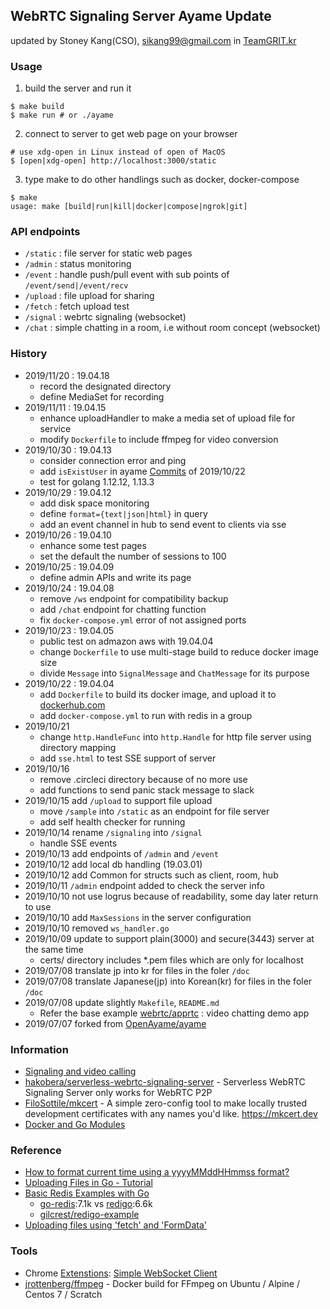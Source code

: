 ## WebRTC Signaling Server Ayame Update
updated by Stoney Kang(CSO), sikang99@gmail.com in [TeamGRIT.kr](https://teamgrit.kr)

### Usage
1. build the server and run it
```
$ make build
$ make run # or ./ayame
```
2. connect to server to get web page on your browser
```
# use xdg-open in Linux instead of open of MacOS
$ [open|xdg-open] http://localhost:3000/static 
```

3. type make to do other handlings such as docker, docker-compose
```
$ make 
usage: make [build|run|kill|docker|compose|ngrok|git]
```

### API endpoints
- `/static` : file server for static web pages
- `/admin` : status monitoring
- `/event` : handle push/pull event with sub points of `/event/send|/event/recv`
- `/upload` : file upload for sharing
- `/fetch` : fetch upload test
- `/signal` : webrtc signaling (websocket)
- `/chat` : simple chatting in a room, i.e without room concept (websocket)


### History
- 2019/11/20 : 19.04.18
    - record the designated directory
    - define MediaSet for recording
- 2019/11/11 : 19.04.15
    - enhance uploadHandler to make a media set of upload file for service
    - modify `Dockerfile` to include ffmpeg for video conversion
- 2019/10/30 : 19.04.13
    - consider connection error and ping
    - add `isExistUser` in ayame [Commits](https://github.com/OpenAyame/ayame/commits/develop) of 2019/10/22
    - test for golang 1.12.12, 1.13.3
- 2019/10/29 : 19.04.12
    - add disk space monitoring
    - define `format={text|json|html}` in query
    - add an event channel in hub to send event to clients via sse
- 2019/10/26 : 19.04.10
    - enhance some test pages
    - set the default the number of sessions to 100
- 2019/10/25 : 19.04.09
    - define admin APIs and write its page
- 2019/10/24 : 19.04.08
    - remove `/ws` endpoint for compatibility backup
    - add `/chat` endpoint for chatting function
    - fix `docker-compose.yml` error of not assigned ports
- 2019/10/23 : 19.04.05
    - public test on admazon aws with 19.04.04
    - change `Dockerfile` to use multi-stage build to reduce docker image size
    - divide `Message` into `SignalMessage` and `ChatMessage` for its purpose 
- 2019/10/22 : 19.04.04
    - add `Dockerfile` to build its docker image, and upload it to [dockerhub.com](https://cloud.docker.com/u/agilertc/repository/docker/agilertc/ayame)
    - add `docker-compose.yml` to run with redis in a group
- 2019/10/21
    - change `http.HandleFunc` into `http.Handle` for http file server using directory mapping
    - add `sse.html` to test SSE support of server
- 2019/10/16
    - remove .circleci directory because of no more use
    - add functions to send panic stack message to slack
- 2019/10/15 add `/upload` to support file upload
    - move `/sample` into `/static` as an endpoint for file server
    - add self health checker for running
- 2019/10/14 rename `/signaling` into `/signal`
    - handle SSE events
- 2019/10/13 add endpoints of `/admin` and `/event`
- 2019/10/12 add local db handling (19.03.01)
- 2019/10/12 add Common for structs such as client, room, hub
- 2019/10/11 `/admin` endpoint added to check the server info
- 2019/10/10 not use logrus because of readability, some day later return to use
- 2019/10/10 add `MaxSessions` in the server configuration
- 2019/10/10 removed `ws_handler.go`
- 2019/10/09 update to support plain(3000) and secure(3443) server at the same time
    - certs/ directory includes *.pem files which are only for localhost
- 2019/07/08 translate jp into kr for files in the foler `/doc`
- 2019/07/08 translate Japanese(jp) into Korean(kr) for files in the foler `/doc`
- 2019/07/08 update slightly `Makefile`, `README.md`
    - Refer the base example [webrtc/apprtc](https://github.com/webrtc/apprtc) : video chatting demo app
- 2019/07/07 forked from [OpenAyame/ayame](https://github.com/OpenAyame/ayame)


### Information
- [Signaling and video calling](https://developer.mozilla.org/en-US/docs/Web/API/WebRTC_API/Signaling_and_video_calling)
- [hakobera/serverless-webrtc-signaling-server](https://github.com/hakobera/serverless-webrtc-signaling-server) - Serverless WebRTC Signaling Server only works for WebRTC P2P
- [FiloSottile/mkcert](https://github.com/FiloSottile/mkcert) - A simple zero-config tool to make locally trusted development certificates with any names you'd like. https://mkcert.dev
- [Docker and Go Modules](https://dev.to/plutov/docker-and-go-modules-3kkn)


### Reference
- [How to format current time using a yyyyMMddHHmmss format?](https://stackoverflow.com/questions/20234104/how-to-format-current-time-using-a-yyyymmddhhmmss-format)
- [Uploading Files in Go - Tutorial](https://tutorialedge.net/golang/go-file-upload-tutorial/)
- [Basic Redis Examples with Go](https://medium.com/@gilcrest_65433/basic-redis-examples-with-go-a3348a12878e)
    - [go-redis](https://github.com/go-redis/redis):7.1k vs [redigo](https://github.com/gomodule/redigo):6.6k
    - [gilcrest/redigo-example](https://github.com/gilcrest/redigo-example)
- [Uploading files using 'fetch' and 'FormData'](https://muffinman.io/uploading-files-using-fetch-multipart-form-data/)


### Tools
- Chrome [Extenstions](https://chrome.google.com/webstore/category/extensions): [Simple WebSocket Client](https://chrome.google.com/webstore/detail/simple-websocket-client/pfdhoblngboilpfeibdedpjgfnlcodoo)
- [jrottenberg/ffmpeg](https://github.com/jrottenberg/ffmpeg) - Docker build for FFmpeg on Ubuntu / Alpine / Centos 7 / Scratch
